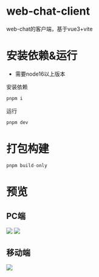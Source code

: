 # web-chat-client
web-chat的客户端，基于vue3+vite

# 安装依赖&运行
- 需要node16以上版本

安装依赖
```js
pnpm i
```
运行
```js
pnpm dev
```

# 打包构建
```js
pnpm build-only
```
# 预览
## PC端
![](https://github.com/wuchuangqk/readme-img/blob/master/PC端1.jpg)
![](https://github.com/wuchuangqk/readme-img/blob/master/PC端2.jpg)
## 移动端
![](https://github.com/wuchuangqk/readme-img/blob/master/移动端.jpg)
